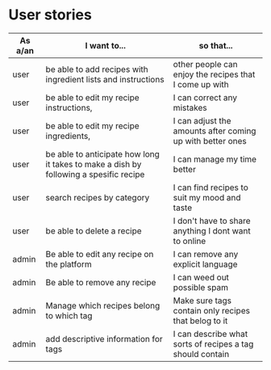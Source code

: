 # User stories
|As a/an | I want to... | so that...|
|--------|--------------|-----------|
| user | be able to add recipes with ingredient lists and instructions | other people can enjoy the recipes that I come up with
| user | be able to edit my recipe instructions, |I can correct any mistakes
| user | be able to edit my recipe ingredients, |I can adjust the amounts after coming up with better ones
| user | be able to anticipate how long it takes to make a dish by following a spesific recipe | I can manage my time better
| user | search recipes by category | I can find recipes to suit my mood and taste
| user | be able to delete a recipe | I don't have to share anything I dont want to online
| admin | Be able to edit any recipe on the platform | I can remove any explicit language
| admin | Be able to remove any recipe | I can weed out possible spam
| admin | Manage which recipes belong to which tag | Make sure tags contain only recipes that belog to it
| admin | add descriptive information for tags | I can describe what sorts of recipes a tag should contain  